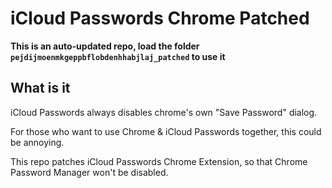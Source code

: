 # iCloud Passwords Chrome Patched

**This is an auto-updated repo, load the folder `pejdijmoenmkgeppbflobdenhhabjlaj_patched` to use it**

## What is it

iCloud Passwords always disables chrome's own "Save Password" dialog. 

For those who want to use Chrome & iCloud Passwords together, this could be annoying.

This repo patches iCloud Passwords Chrome Extension, so that Chrome Password Manager won't be disabled.
